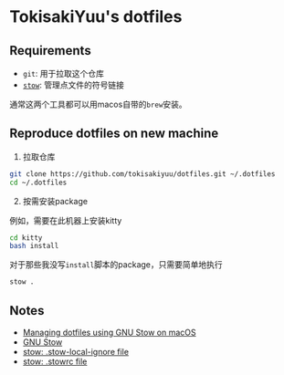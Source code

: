 # TokisakiYuu's dotfiles

## Requirements

- `git`: 用于拉取这个仓库
- [`stow`](https://www.gnu.org/software/stow/): 管理点文件的符号链接

通常这两个工具都可以用macos自带的`brew`安装。

## Reproduce dotfiles on new machine

1. 拉取仓库

```bash
git clone https://github.com/tokisakiyuu/dotfiles.git ~/.dotfiles
cd ~/.dotfiles
```

2. 按需安装package

例如，需要在此机器上安装kitty

```bash
cd kitty
bash install
```

对于那些我没写`install`脚本的package，只需要简单地执行

```bash
stow .
```

## Notes

- [Managing dotfiles using GNU Stow on macOS](https://dev.to/hitblast/managing-configuration-using-gnu-stow-on-macos-5ff6)
- [GNU Stow](https://www.gnu.org/software/stow/)
- [stow: .stow-local-ignore file](https://www.gnu.org/software/stow/manual/html_node/Types-And-Syntax-Of-Ignore-Lists.html)
- [stow: .stowrc file](https://www.gnu.org/software/stow/manual/html_node/Resource-Files.html)

